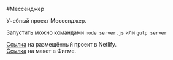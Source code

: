 #Мессенджер

Учебный проект Мессенджер.

Запустить можно командами ```node server.js``` или ```gulp server```

[Ссылка](https://peaceful-hodgkin-c33196.netlify.app/) на размещённый проект в Netlify.  
[Ссылка](https://www.figma.com/file/hObqNtfawSoaepH31ebwXC/Chat-Biryuza?node-id=0%3A1) на макет в Фигме.
